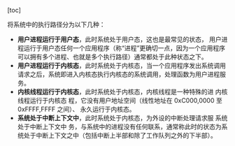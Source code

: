 [toc]





将系统中的执行路径分为以下几种：
* **用户进程运行于用户态**，此时系统处于用户态，这也是最常见的状态， 用户进程运行于用户态任何一个应用程序（称“进程”更确切一点，因为一个应用程序可以拥有多个进程、也就是多个执行路径）通常都处于此种状态之下。
* **用户进程运行于内核态**，此时系统处于内核态，当一个应用程序发出系统调用请求之后，系统即进入内核态执行内核态的系统调用，处理函数为用户进程服务。
* **内核线程运行于内核态**，此时系统处于内核态，内核线程是一种特殊的进 内核线程运行于内核态
程，它没有用户地址空间（线性地址在 0xC000,0000 至 0xFFFF,FFFF 之间）、
永久运行于内核态。
* **系统处于中断上下文中**，此时系统处于内核态，为外设的中断处理请求服 系统处于中断上下文中
务，与系统中的进程没有任何联系，通常称此时的状态为系统处于中断上下文之中（包括中断上半部和除了工作队列之外的下半部）。

